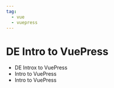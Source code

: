 ```yaml
---
tag: 
  - vue
  - vuepress
---
```


# DE Intro to VuePress

- DE Introx to VuePress
- Intro to VuePress
- Intro to VuePress